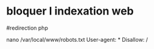 # bloquer l indexation web

<?php header("Location: https://URLREDIRECT"); exit; ?> #redirection php

nano /var/local/www/robots.txt
User-agent: *
Disallow: /
